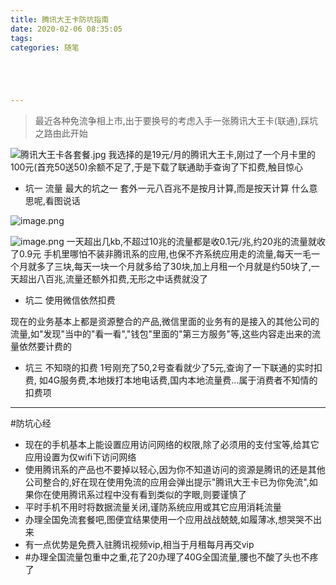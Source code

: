 ```yaml
---
title: 腾讯大王卡防坑指南
date: 2020-02-06 08:35:05
tags: 
categories: 随笔





---
```




>最近各种免流争相上市,出于要换号的考虑入手一张腾讯大王卡(联通),踩坑之路由此开始

![腾讯大王卡各套餐.jpg](https://upload-images.jianshu.io/upload_images/2226681-6da2ee755e612872.jpg?imageMogr2/auto-orient/strip%7CimageView2/2/w/1240)
我选择的是19元/月的腾讯大王卡,刚过了一个月卡里的100元(首充50送50)余额不足了,于是下载了联通助手查询了下扣费,触目惊心
- 坑一 流量
最大的坑之一
套外一元八百兆不是按月计算,而是按天计算
什么意思呢,看图说话


![image.png](https://upload-images.jianshu.io/upload_images/2226681-d9cf2ec0d82a1aa4.png?imageMogr2/auto-orient/strip%7CimageView2/2/w/1240)

![image.png](https://upload-images.jianshu.io/upload_images/2226681-a65d2ce09c2f7c44.png?imageMogr2/auto-orient/strip%7CimageView2/2/w/1240)
一天超出几kb,不超过10兆的流量都是收0.1元/兆,约20兆的流量就收了0.9元
手机里哪怕不装非腾讯系的应用,也保不齐系统应用走的流量,每天一毛一个月就多了三块,每天一块一个月就多给了30块,加上月租一个月就是约50块了,一天超出八百兆,流量还额外扣费,无形之中话费就没了
- 坑二 使用微信依然扣费

现在的业务基本上都是资源整合的产品,微信里面的业务有的是接入的其他公司的流量,如"发现"当中的"看一看","钱包"里面的"第三方服务"等,这些内容走出来的流量依然要计费的
- 坑三 不知晓的扣费
1号刚充了50,2号查看就少了5元,查询了一下联通的实时扣费,
如4G服务费,本地拨打本地电话费,国内本地流量费...属于消费者不知情的扣费项
---

#防坑心经
- 现在的手机基本上能设置应用访问网络的权限,除了必须用的支付宝等,给其它应用设置为仅wifi下访问网络
- 使用腾讯系的产品也不要掉以轻心,因为你不知道访问的资源是腾讯的还是其他公司整合的,好在现在使用免流的应用会弹出提示"腾讯大王卡已为你免流",如果你在使用腾讯系过程中没有看到类似的字眼,则要谨慎了
- 平时手机不用时将数据流量关闭,谨防系统应用或其它应用消耗流量
- 办理全国免流套餐吧,图便宜结果使用一个应用战战兢兢,如履薄冰,想哭哭不出来
- 有一点优势是免费入驻腾讯视频vip,相当于月租每月再交vip
- #办理全国流量包重中之重,花了20办理了40G全国流量,腰也不酸了头也不疼了
